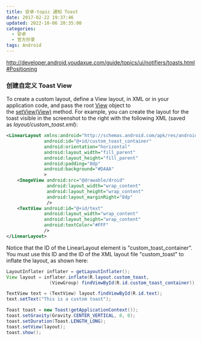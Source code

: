 ```yaml
---
title: 安卓-topic 通知 Toast
date: 2017-02-22 19:37:46
updated: 2022-10-06 20:35:00
categories:
  - 安卓
  - 官方抄录
tags: Android
---
```


<http://developer.android.youdaxue.com/guide/topics/ui/notifiers/toasts.html#Positioning>

### 创建自定义 Toast View

To create a custom layout, define a View layout, in XML or in your application code, and pass the root [View](http://developer.android.youdaxue.com/reference/android/view/View.html) object to the [setView(View)](http://developer.android.youdaxue.com/reference/android/widget/Toast.html#setView(android.view.View)) method.
For example, you can create the layout for the toast visible in the screenshot to the right with the following XML (saved as *layout/custom_toast.xml*):

<!-- more -->

```xml
<LinearLayout xmlns:android="http://schemas.android.com/apk/res/android"
              android:id="@+id/custom_toast_container"
              android:orientation="horizontal"
              android:layout_width="fill_parent"
              android:layout_height="fill_parent"
              android:padding="8dp"
              android:background="#DAAA"
              >
    <ImageView android:src="@drawable/droid"
               android:layout_width="wrap_content"
               android:layout_height="wrap_content"
               android:layout_marginRight="8dp"
               />
    <TextView android:id="@+id/text"
              android:layout_width="wrap_content"
              android:layout_height="wrap_content"
              android:textColor="#FFF"
              />
</LinearLayout>
```

Notice that the ID of the LinearLayout element is "custom_toast_container". You must use this ID and the ID of the XML layout file "custom_toast" to inflate the layout, as shown here:

```java
LayoutInflater inflater = getLayoutInflater();
View layout = inflater.inflate(R.layout.custom_toast,
                (ViewGroup) findViewById(R.id.custom_toast_container));

TextView text = (TextView) layout.findViewById(R.id.text);
text.setText("This is a custom toast");

Toast toast = new Toast(getApplicationContext());
toast.setGravity(Gravity.CENTER_VERTICAL, 0, 0);
toast.setDuration(Toast.LENGTH_LONG);
toast.setView(layout);
toast.show();
```

